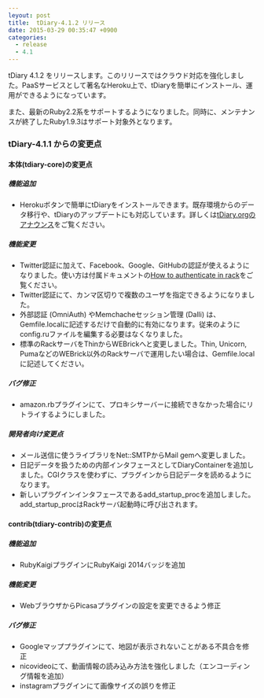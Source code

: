 ```yaml
---
leyout: post
title:  tDiary-4.1.2 リリース
date: 2015-03-29 00:35:47 +0900
categories:
  - release
  - 4.1
---
```

tDiary 4.1.2 をリリースします。このリリースではクラウド対応を強化しました。PaaSサービスとして著名なHeroku上で、tDiaryを簡単にインストール、運用ができるようになっています。

また、最新のRuby2.2系をサポートするようになりました。同時に、メンテナンスが終了したRuby1.9.3はサポート対象外となります。

### tDiary-4.1.1 からの変更点

#### 本体(tdiary-core)の変更点

##### 機能追加
* Herokuボタンで簡単にtDiaryをインストールできます。既存環境からのデータ移行や、tDiaryのアップデートにも対応しています。詳しくは[tDiary.orgのアナウンス](http://www.tdiary.org/20150208.html)をご覧ください。

##### 機能変更
* Twitter認証に加えて、Facebook、Google、GitHubの認証が使えるようになりました。使い方は付属ドキュメントの[How to authenticate in rack](https://github.com/tdiary/tdiary-core/blob/master/doc/HOWTO-authenticate-in-rack.md)をご覧ください。
* Twitter認証にて、カンマ区切りで複数のユーザを指定できるようになりました。
* 外部認証 (OmniAuth) やMemchacheセッション管理 (Dalli) は、Gemfile.localに記述するだけで自動的に有効になります。従来のようにconfig.ruファイルを編集する必要はなくなりました。
* 標準のRackサーバをThinからWEBrickへと変更しました。Thin, Unicorn, PumaなどのWEBrick以外のRackサーバで運用したい場合は、Gemfile.localに記述してください。

##### バグ修正
* amazon.rbプラグインにて、プロキシサーバーに接続できなかった場合にリトライするようにしました。

##### 開発者向け変更点
* メール送信に使うライブラリをNet::SMTPからMail gemへ変更しました。
* 日記データを扱うための内部インタフェースとしてDiaryContainerを追加しました。CGIクラスを使わずに、プラグインから日記データを読めるようになります。
* 新しいプラグインインタフェースであるadd_startup_procを追加しました。add_startup_procはRackサーバ起動時に呼び出されます。

#### contrib(tdiary-contrib)の変更点

##### 機能追加
* RubyKaigiプラグインにRubyKaigi 2014バッジを追加

##### 機能変更
* WebブラウザからPicasaプラグインの設定を変更できるよう修正

##### バグ修正
* Googleマッププラグインにて、地図が表示されないことがある不具合を修正
* nicovideoにて、動画情報の読み込み方法を強化しました（エンコーディング情報を追加）
* instagramプラグインにて画像サイズの誤りを修正

